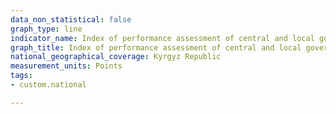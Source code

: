 ```yaml
---
data_non_statistical: false
graph_type: line
indicator_name: Index of performance assessment of central and local government bodies
graph_title: Index of performance assessment of central and local government bodies
national_geographical_coverage: Kyrgyz Republic
measurement_units: Points
tags:
- custom.national

---
```

